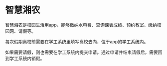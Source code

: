 # 智慧湘农

智慧湘农是校园生活用app，能够缴纳水电费、查询课表成绩、预约教室、缴纳校园网、请假等。

每次假期离校前需要在学工系统里填写离校去向，位于app的学工系统内。

如果需要请假，则也需要在学工系统内提交申请。通过申请并结束请假后，需要回到学工系统内销假。